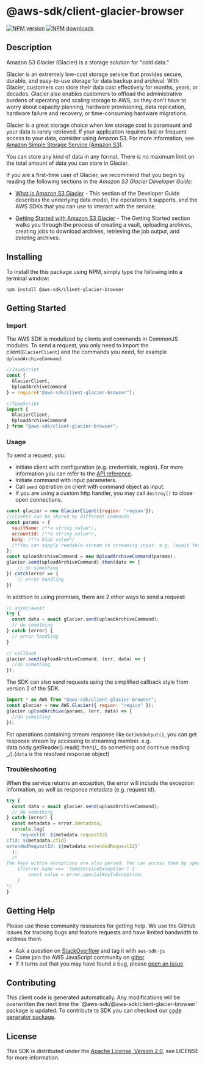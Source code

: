 # @aws-sdk/client-glacier-browser

[![NPM version](https://img.shields.io/npm/v/@aws-sdk/client-glacier-browser/preview.svg)](https://www.npmjs.com/package/@aws-sdk/client-glacier-browser)
[![NPM downloads](https://img.shields.io/npm/dm/@aws-sdk/client-glacier-browser.svg)](https://www.npmjs.com/package/@aws-sdk/client-glacier-browser)

## Description

<p> Amazon S3 Glacier (Glacier) is a storage solution for "cold data."</p> <p>Glacier is an extremely low-cost storage service that provides secure, durable, and easy-to-use storage for data backup and archival. With Glacier, customers can store their data cost effectively for months, years, or decades. Glacier also enables customers to offload the administrative burdens of operating and scaling storage to AWS, so they don't have to worry about capacity planning, hardware provisioning, data replication, hardware failure and recovery, or time-consuming hardware migrations.</p> <p>Glacier is a great storage choice when low storage cost is paramount and your data is rarely retrieved. If your application requires fast or frequent access to your data, consider using Amazon S3. For more information, see <a href="http://aws.amazon.com/s3/">Amazon Simple Storage Service (Amazon S3)</a>.</p> <p>You can store any kind of data in any format. There is no maximum limit on the total amount of data you can store in Glacier.</p> <p>If you are a first-time user of Glacier, we recommend that you begin by reading the following sections in the <i>Amazon S3 Glacier Developer Guide</i>:</p> <ul> <li> <p> <a href="https://docs.aws.amazon.com/amazonglacier/latest/dev/introduction.html">What is Amazon S3 Glacier</a> - This section of the Developer Guide describes the underlying data model, the operations it supports, and the AWS SDKs that you can use to interact with the service.</p> </li> <li> <p> <a href="https://docs.aws.amazon.com/amazonglacier/latest/dev/amazon-glacier-getting-started.html">Getting Started with Amazon S3 Glacier</a> - The Getting Started section walks you through the process of creating a vault, uploading archives, creating jobs to download archives, retrieving the job output, and deleting archives.</p> </li> </ul>

## Installing

To install the this package using NPM, simply type the following into a terminal window:

```
npm install @aws-sdk/client-glacier-browser
```

## Getting Started

### Import

The AWS SDK is modulized by clients and commands in CommonJS modules. To send a request, you only need to import the client(`GlacierClient`) and the commands you need, for example `UploadArchiveCommand`:

```javascript
//JavaScript
const {
  GlacierClient,
  UploadArchiveCommand
} = require("@aws-sdk/client-glacier-browser");
```

```javascript
//TypeScript
import {
  GlacierClient,
  UploadArchiveCommand
} from "@aws-sdk/client-glacier-browser";
```

### Usage

To send a request, you:

- Initiate client with configuration (e.g. credentials, region). For more information you can refer to the [API reference][].
- Initiate command with input parameters.
- Call `send` operation on client with command object as input.
- If you are using a custom http handler, you may call `destroy()` to close open connections.

```javascript
const glacier = new GlacierClient({region: 'region'});
//clients can be shared by different commands
const params = {
  vaultName: /**a string value*/,
  accountId: /**a string value*/,
  body: /**a blob value*/
  /**You can supply readable stream to streaming input. e.g. (await fetch(input)).body */,
};
const uploadArchiveCommand = new UploadArchiveCommand(params);
glacier.send(uploadArchiveCommand).then(data => {
    // do something
}).catch(error => {
    // error handling
})
```

In addition to using promises, there are 2 other ways to send a request:

```javascript
// async/await
try {
  const data = await glacier.send(uploadArchiveCommand);
  // do something
} catch (error) {
  // error handling
}
```

```javascript
// callback
glacier.send(uploadArchiveCommand, (err, data) => {
  //do something
});
```

The SDK can also send requests using the simplified callback style from version 2 of the SDK.

```javascript
import * as AWS from "@aws-sdk/client-glacier-browser";
const glacier = new AWS.Glacier({ region: "region" });
glacier.uploadArchive(params, (err, data) => {
  //do something
});
```

For operations containing stream response like `GetJobOutput()`, you can get response stream by accessing to streaming member. e.g. data.body.getReader().read().then(/_ do something and continue reading _/).(`data` is the resolved response object)

### Troubleshooting

When the service returns an exception, the error will include the exception information, as well as response metadata (e.g. request id).

```javascript
try {
  const data = await glacier.send(uploadArchiveCommand);
  // do something
} catch (error) {
  const metadata = error.$metadata;
  console.log(
    `requestId: ${metadata.requestId}
cfId: ${metadata.cfId}
extendedRequestId: ${metadata.extendedRequestId}`
  );
  /*
The keys within exceptions are also parsed. You can access them by specifying exception names:
    if(error.name === 'SomeServiceException') {
        const value = error.specialKeyInException;
    }
*/
}
```

## Getting Help

Please use these community resources for getting help. We use the GitHub issues for tracking bugs and feature requests and have limited bandwidth to address them.

- Ask a question on [StackOverflow](https://stackoverflow.com/questions/tagged/aws-sdk-js) and tag it with `aws-sdk-js`
- Come join the AWS JavaScript community on [gitter](https://gitter.im/aws/aws-sdk-js-v3)
- If it turns out that you may have found a bug, please [open an issue](https://github.com/aws/aws-sdk-js-v3/issues)

## Contributing

This client code is generated automatically. Any modifications will be overwritten the next time the `@aws-sdk/@aws-sdk/client-glacier-browser' package is updated. To contribute to SDK you can checkout our [code generator package][].

## License

This SDK is distributed under the
[Apache License, Version 2.0](http://www.apache.org/licenses/LICENSE-2.0),
see LICENSE for more information.

[code generator package]: https://github.com/aws/aws-sdk-js-v3/tree/master/packages/service-types-generator
[api reference]: https://docs.aws.amazon.com/AWSJavaScriptSDK/latest/
